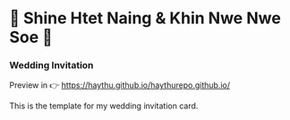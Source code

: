 # :sparkling_heart: Shine Htet Naing & Khin Nwe Nwe Soe :sparkling_heart:
### Wedding Invitation

Preview in :point_right: https://haythu.github.io/haythurepo.github.io/

This is the template for my wedding invitation card.

